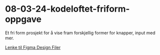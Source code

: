 # 08-03-24-kodeloftet-friform-oppgave

Et fri form prosjekt for å vise fram forskjellig former for knapper, input med mer.

[Lenke til Figma Design Filer](https://www.figma.com/file/sTNwqvywYJyIL9RaO2gRrJ/Untitled?type=design&node-id=0%3A1&mode=design&t=FDxuvI9VLPdTTyI7-1)